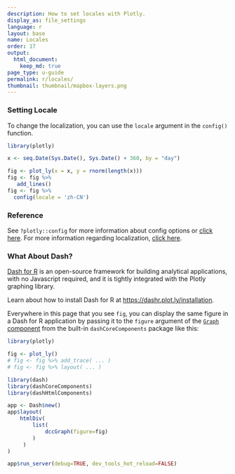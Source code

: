 ```yaml
---
description: How to set locales with Plotly.
display_as: file_settings
language: r
layout: base
name: Locales
order: 17
output:
  html_document:
    keep_md: true
page_type: u-guide
permalink: r/locales/
thumbnail: thumbnail/mapbox-layers.png
---
```



### Setting Locale
To change the localization, you can use the `locale` argument in the `config()` function. 


```r
library(plotly)

x <- seq.Date(Sys.Date(), Sys.Date() + 360, by = "day")

fig <- plot_ly(x = x, y = rnorm(length(x))) 
fig <- fig %>%
   add_lines() 
fig <- fig %>%
  config(locale = 'zh-CN')
```

### Reference

See `?plotly::config` for more information about config options or [click here](https://plot.ly/r/configuration-options/). For more information regarding localization, [click here](https://github.com/plotly/plotly.js/tree/master/dist#to-include-localization).
### What About Dash?

[Dash for R](https://dashr.plot.ly/) is an open-source framework for building analytical applications, with no Javascript required, and it is tightly integrated with the Plotly graphing library. 

Learn about how to install Dash for R at https://dashr.plot.ly/installation.

Everywhere in this page that you see `fig`, you can display the same figure in a Dash for R application by passing it to the `figure` argument of the [`Graph` component](https://dashr.plot.ly/dash-core-components/graph) from the built-in `dashCoreComponents` package like this:


```r
library(plotly)

fig <- plot_ly() 
# fig <- fig %>% add_trace( ... )
# fig <- fig %>% layout( ... ) 

library(dash)
library(dashCoreComponents)
library(dashHtmlComponents)

app <- Dash$new()
app$layout(
    htmlDiv(
        list(
            dccGraph(figure=fig) 
        )
     )
)

app$run_server(debug=TRUE, dev_tools_hot_reload=FALSE)
```
